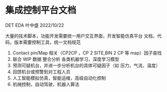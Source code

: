 # 集成控制平台文档
 DET EDA 叶中盛 2022/10/22

大量的技术脚本，功能开发需要统一用户交互界面，开发智能仿真平台
文档，代码，版本需要控制工具，统一文档规范
1. Contact pin/Map 相关（CP2CP ，CP 2 SITE,BIN 2 CP 等 map）因子查找
2. 联合 WIP 数据 整合分析 各类机器学习，深度学习模型
3. 预测可疑机台，并进一步分析机台的具体可疑因子（如 压力，气流，温度）
4. 回馈机台或预警到对工程人员
5. 人工智能模拟仿真，智能运维，高级自动化控制
6. 机械控制，自动驾驶，机器人算法

